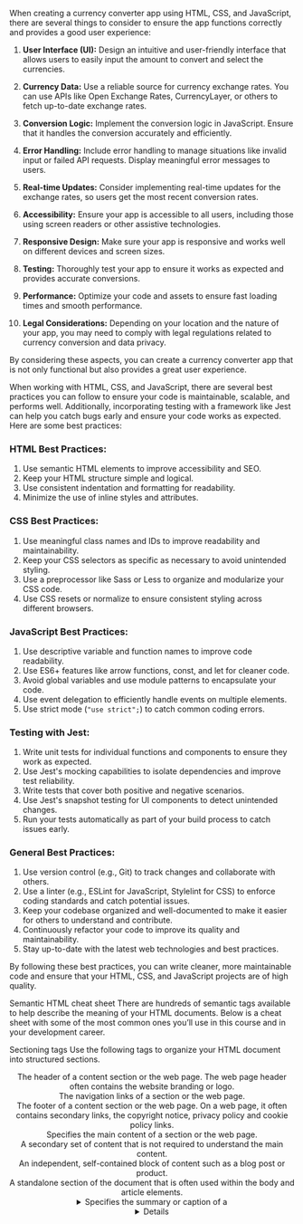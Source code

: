 When creating a currency converter app using HTML, CSS, and JavaScript, there are several things to consider to ensure the app functions correctly and provides a good user experience:

1. **User Interface (UI):** Design an intuitive and user-friendly interface that allows users to easily input the amount to convert and select the currencies.

2. **Currency Data:** Use a reliable source for currency exchange rates. You can use APIs like Open Exchange Rates, CurrencyLayer, or others to fetch up-to-date exchange rates.

3. **Conversion Logic:** Implement the conversion logic in JavaScript. Ensure that it handles the conversion accurately and efficiently.

4. **Error Handling:** Include error handling to manage situations like invalid input or failed API requests. Display meaningful error messages to users.

5. **Real-time Updates:** Consider implementing real-time updates for the exchange rates, so users get the most recent conversion rates.

6. **Accessibility:** Ensure your app is accessible to all users, including those using screen readers or other assistive technologies.

7. **Responsive Design:** Make sure your app is responsive and works well on different devices and screen sizes.

8. **Testing:** Thoroughly test your app to ensure it works as expected and provides accurate conversions.

9. **Performance:** Optimize your code and assets to ensure fast loading times and smooth performance.

10. **Legal Considerations:** Depending on your location and the nature of your app, you may need to comply with legal regulations related to currency conversion and data privacy.

By considering these aspects, you can create a currency converter app that is not only functional but also provides a great user experience.


When working with HTML, CSS, and JavaScript, there are several best practices you can follow to ensure your code is maintainable, scalable, and performs well. Additionally, incorporating testing with a framework like Jest can help you catch bugs early and ensure your code works as expected. Here are some best practices:

### HTML Best Practices:
1. Use semantic HTML elements to improve accessibility and SEO.
2. Keep your HTML structure simple and logical.
3. Use consistent indentation and formatting for readability.
4. Minimize the use of inline styles and attributes.

### CSS Best Practices:
1. Use meaningful class names and IDs to improve readability and maintainability.
2. Keep your CSS selectors as specific as necessary to avoid unintended styling.
3. Use a preprocessor like Sass or Less to organize and modularize your CSS code.
4. Use CSS resets or normalize to ensure consistent styling across different browsers.

### JavaScript Best Practices:
1. Use descriptive variable and function names to improve code readability.
2. Use ES6+ features like arrow functions, const, and let for cleaner code.
3. Avoid global variables and use module patterns to encapsulate your code.
4. Use event delegation to efficiently handle events on multiple elements.
5. Use strict mode (`"use strict";`) to catch common coding errors.

### Testing with Jest:
1. Write unit tests for individual functions and components to ensure they work as expected.
2. Use Jest's mocking capabilities to isolate dependencies and improve test reliability.
3. Write tests that cover both positive and negative scenarios.
4. Use Jest's snapshot testing for UI components to detect unintended changes.
5. Run your tests automatically as part of your build process to catch issues early.

### General Best Practices:
1. Use version control (e.g., Git) to track changes and collaborate with others.
2. Use a linter (e.g., ESLint for JavaScript, Stylelint for CSS) to enforce coding standards and catch potential issues.
3. Keep your codebase organized and well-documented to make it easier for others to understand and contribute.
4. Continuously refactor your code to improve its quality and maintainability.
5. Stay up-to-date with the latest web technologies and best practices.

By following these best practices, you can write cleaner, more maintainable code and ensure that your HTML, CSS, and JavaScript projects are of high quality.

Semantic HTML cheat sheet
There are hundreds of semantic tags available to help describe the meaning of your HTML documents. Below is a cheat sheet with some of the most common ones you’ll use in this course and in your development career.

Sectioning tags
Use the following tags to organize your HTML document into structured sections. 

<header>
The header of a content section or the web page. The web page header often contains the website branding or logo.

<nav>
The navigation links of a section or the web page.

<footer>
The footer of a content section or the web page. On a web page, it often contains secondary links, the copyright notice, privacy policy and cookie policy links.

<main>
Specifies the main content of a section or the web page.

<aside>
A secondary set of content that is not required to understand the main content.

<article>
An independent, self-contained block of content such as a blog post or product.

<section>
A standalone section of the document that is often used within the body and article elements.

<details>
A collapsed section of content that can be expanded if the user wishes to view it.

<summary>
Specifies the summary or caption of a <details> element.

<h1><h2><h3><h4><h5><h6>
Headings on the web page. <h1> indicates the most important heading whereas <h6> indicates the least important. 

Content tags
<blockquote>
Used to describe a quotation.

<dd>
Used to define a description for the preceding <dt> element.

<dl>
Used to define a description list.

<dt>
Used to describe terms inside <dl> elements.

<figcaption>
Defines a caption for a photo image.

<figure>
Applies markup to a photo image.

<hr>
Adds a horizontal line to the parent element.

<li>
Used to define an item within a list.

<menu>
A semantic alternative to <ul> tag.

<ol>
Defines an ordered list.

<p>
Defines a paragraph.

<pre>
Used to represent preformatted text. Typically rendered in the web browser using a monospace font.

<ul>
Unordered list

Inline tags
<a>
An anchor link to another HTML document.

<abbr>
Specifies that the containing text is an abbreviation or acronym.

<b>
Bolds the containing text. When used to indicate importance use <strong> instead.

<br>
A line break. Moves the subsequent text to a new line.

<cite>
Defines the title of creative work (for example a book, poem, song, movie, painting or sculpture). The text in the <cite> element is usually rendered in italics.

<code>
Indicates that the containing text is a block of computer code.

<data>
Indicates machine-readable data.

<em>
Emphasizes the containing text.

<i>
The containing text is displayed in italics. Used to indicate idiomatic text or technical terms.

<mark>
The containing text should be marked or highlighted.

<q>
The containing text is a short quotation.

<s>
Displays the containing text with a strikethrough or line through it.

<samp>
The containing text represents a sample.

<small>
Used to represent small text, such as copyright and legal text.

<span>
A generic element for grouping content for CSS styling.

<strong>
Displays the containing text in bold. Used to indicate importance.

<sub>
The containing text is subscript text, displayed with a lowered baseline.

<sup>
The containing text is superscript text, displayed with a raised baseline.

<time>
A semantic tag used to display both dates and times.

<u>
Displays the containing text with a solid underline.

<var>
The containing text is a variable in a mathematical expression.

Embedded content and media tags
<audio>
Used to embed audio in web pages.

<canvas>
Used to render 2D and 3D graphics on web pages.

<embed>
Used as a containing element for external content provided by an external application such as a media player or plug-in application. 

<iframe>
Used to embed a nested web page. 

<img>
Embeds an image on a web page.

<object>
Similar to <embed> but the content is provided by a web browser plug-in.

<picture>
An element that contains one <img> element and one or more <source> elements to offer alternative images for different displays/devices.

<video>
Embeds a video on a web page.

<source>
Specifies media resources for <picture>, <audio> and<video> elements.

<svg>
Used to define Scalable Vector Graphics within a web page.

Table tags
<table>
Defines a table element to display table data within a web page.

<thead>
Represents the header content of a table. Typically contains one <tr> element.

<tbody>
Represents the main content of a table. Contains one or more <tr>elements.

<tfoot>
Represents the footer content of a table. Typically contains one <tr> element.

<tr>
Represents a row in a table. Contains one or more <td> elements when used within <tbody> or <tfoot>. When used within <thead>, contains one or more <th> elements.

<td>
Represents a cell in a table. Contains the text content of the cell.

<th>
Defines a header cell of a table. Contains the text content of the header.

<caption>
Defines the caption of a table element.

<colgroup>
Defines a semantic group of one or more columns in a table for formatting.

<col>
Defines a semantic column in a table


## Tis is for little lemon recipe maker
In this exercise, you will work with some data provided as an array of objects, listing information about dishes available in the Little Lemon restaurant.

You will need to write a function declaration which will be able to do two things:

If the function is called with the argument true, it will output the names of the dishes and calculate their final price (including 20% tax)

If the function is called with the argument false, it will output the names of the dishes and give their prices without the additional tax

The expected outcome is that all the dishes' names and prices will be shown in the console output.

The text below shows the output that your code should produce:

Prices with 20% tax:
Dish: Italian pasta Price (incl.tax): $ 11.46
Dish: Rice with veggies Price (incl.tax): $ 10.38
Dish: Chicken with potatoes Price (incl.tax): $ 18.66
Dish: Vegetarian Pizza Price (incl.tax): $ 7.74

Prices without tax:
Dish: Italian pasta Price (incl.tax): $ 9.55
Dish: Rice with veggies Price (incl.tax): $ 8.65
Dish: Chicken with potatoes Price (incl.tax): $ 15.55
Dish: Vegetarian Pizza Price (incl.tax): $ 6.45